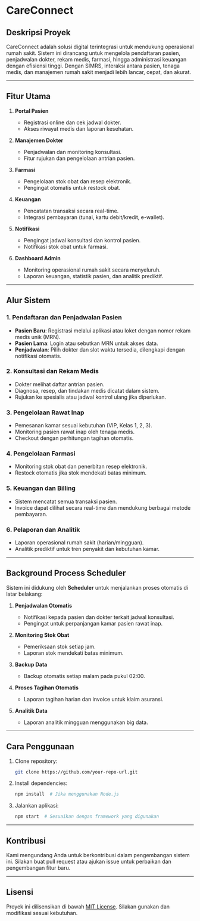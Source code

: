 # CareConnect

## **Deskripsi Proyek**
CareConnect adalah solusi digital terintegrasi untuk mendukung operasional rumah sakit. Sistem ini dirancang untuk mengelola pendaftaran pasien, penjadwalan dokter, rekam medis, farmasi, hingga administrasi keuangan dengan efisiensi tinggi. Dengan SIMRS, interaksi antara pasien, tenaga medis, dan manajemen rumah sakit menjadi lebih lancar, cepat, dan akurat.

---

## **Fitur Utama**

1. **Portal Pasien**  
   - Registrasi online dan cek jadwal dokter.  
   - Akses riwayat medis dan laporan kesehatan.

2. **Manajemen Dokter**  
   - Penjadwalan dan monitoring konsultasi.  
   - Fitur rujukan dan pengelolaan antrian pasien.

3. **Farmasi**  
   - Pengelolaan stok obat dan resep elektronik.  
   - Pengingat otomatis untuk restock obat.

4. **Keuangan**  
   - Pencatatan transaksi secara real-time.  
   - Integrasi pembayaran (tunai, kartu debit/kredit, e-wallet).  

5. **Notifikasi**  
   - Pengingat jadwal konsultasi dan kontrol pasien.  
   - Notifikasi stok obat untuk farmasi.  

6. **Dashboard Admin**  
   - Monitoring operasional rumah sakit secara menyeluruh.  
   - Laporan keuangan, statistik pasien, dan analitik prediktif.  

---

## **Alur Sistem**

### **1. Pendaftaran dan Penjadwalan Pasien**
- **Pasien Baru**: Registrasi melalui aplikasi atau loket dengan nomor rekam medis unik (MRN).  
- **Pasien Lama**: Login atau sebutkan MRN untuk akses data.  
- **Penjadwalan**: Pilih dokter dan slot waktu tersedia, dilengkapi dengan notifikasi otomatis.  

### **2. Konsultasi dan Rekam Medis**
- Dokter melihat daftar antrian pasien.  
- Diagnosa, resep, dan tindakan medis dicatat dalam sistem.  
- Rujukan ke spesialis atau jadwal kontrol ulang jika diperlukan.  

### **3. Pengelolaan Rawat Inap**
- Pemesanan kamar sesuai kebutuhan (VIP, Kelas 1, 2, 3).  
- Monitoring pasien rawat inap oleh tenaga medis.  
- Checkout dengan perhitungan tagihan otomatis.  

### **4. Pengelolaan Farmasi**
- Monitoring stok obat dan penerbitan resep elektronik.  
- Restock otomatis jika stok mendekati batas minimum.  

### **5. Keuangan dan Billing**
- Sistem mencatat semua transaksi pasien.  
- Invoice dapat dilihat secara real-time dan mendukung berbagai metode pembayaran.  

### **6. Pelaporan dan Analitik**
- Laporan operasional rumah sakit (harian/mingguan).  
- Analitik prediktif untuk tren penyakit dan kebutuhan kamar.  

---

## **Background Process Scheduler**

Sistem ini didukung oleh **Scheduler** untuk menjalankan proses otomatis di latar belakang:

1. **Penjadwalan Otomatis**  
   - Notifikasi kepada pasien dan dokter terkait jadwal konsultasi.  
   - Pengingat untuk perpanjangan kamar pasien rawat inap.

2. **Monitoring Stok Obat**  
   - Pemeriksaan stok setiap jam.  
   - Laporan stok mendekati batas minimum.

3. **Backup Data**  
   - Backup otomatis setiap malam pada pukul 02:00.

4. **Proses Tagihan Otomatis**  
   - Laporan tagihan harian dan invoice untuk klaim asuransi.

5. **Analitik Data**  
   - Laporan analitik mingguan menggunakan big data.

---

## **Cara Penggunaan**

1. Clone repository:
   ```bash
   git clone https://github.com/your-repo-url.git
   ```
2. Install dependencies:
   ```bash
   npm install  # Jika menggunakan Node.js
   ```
3. Jalankan aplikasi:
   ```bash
   npm start  # Sesuaikan dengan framework yang digunakan
   ```

---

## **Kontribusi**
Kami mengundang Anda untuk berkontribusi dalam pengembangan sistem ini. Silakan buat pull request atau ajukan issue untuk perbaikan dan pengembangan fitur baru.

---

## **Lisensi**
Proyek ini dilisensikan di bawah [MIT License](LICENSE). Silakan gunakan dan modifikasi sesuai kebutuhan.